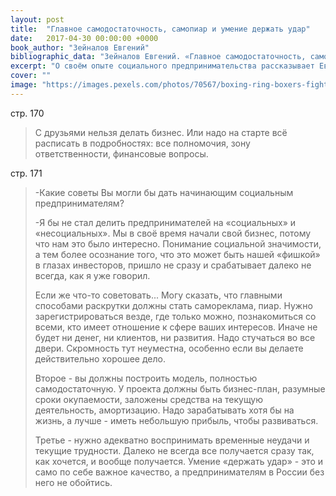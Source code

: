 ```yaml
---
layout: post
title:  "Главное самодостаточность, самопиар и умение держать удар"
date:   2017-04-30 00:00:00 +0000
book_author: "Зейналов Евгений"
bibliographic_data: "Зейналов Евгений. «Главное самодостаточность, самопиар и умение держать удар». Материал подготовила кор. «ЭКО» Э.Ш. Веселова Ж. «ЭКО» №4, 2017 г., стр. 168-171"
excerpt: "О своём опыте социального предпринимательства рассказывает Евгений Зейналов, инициатор создания «Фабрики гениев» и музея занимательных наук «Вот это да!»."
cover: ""
image: "https://images.pexels.com/photos/70567/boxing-ring-boxers-fight-70567.jpeg?w=940&h=650&auto=compress&cs=tinysrgb"
---
```


стр. 170

> С друзьями нельзя делать бизнес. Или надо на старте всё расписать в подробностях: все полномочия, зону ответственности, финансовые вопросы.

стр. 171

> -Какие советы Вы могли бы дать начинающим социальным предпринимателям?
>
> -Я бы не стал делить предпринимателей на «социальных» и «несоциальных». Мы в своё время начали свой бизнес, потому что нам это было интересно. Понимание социальной значимости, а тем более осознание того, что это может быть нашей «фишкой» в глазах инвесторов, пришло не сразу и срабатывает далеко не всегда, как я уже говорил.
>
> Если же что-то советовать... Могу сказать, что главными способами раскрутки должны стать самореклама, пиар. Нужно зарегистрироваться везде, где только можно, познакомиться со всеми, кто имеет отношение к сфере ваших интересов. Иначе не будет ни денег, ни клиентов, ни развития. Надо стучаться во все двери. Скромность тут неуместна, особенно если вы делаете действительно хорошее дело.
>
> Второе - вы должны построить модель, полностью самодостаточную. У проекта должны быть бизнес-план, разумные сроки окупаемости, заложены средства на текущую деятельность, амортизацию. Надо зарабатывать хотя бы на жизнь, а лучше - иметь небольшую прибыль, чтобы развиваться.
>
> Третье - нужно адекватно воспринимать временные неудачи и текущие трудности. Далеко не всегда все получается сразу так, как хочется, и вообще получается. Умение «держать удар» - это и само по себе важное качество, а предпринимателям в России без него не обойтись.

